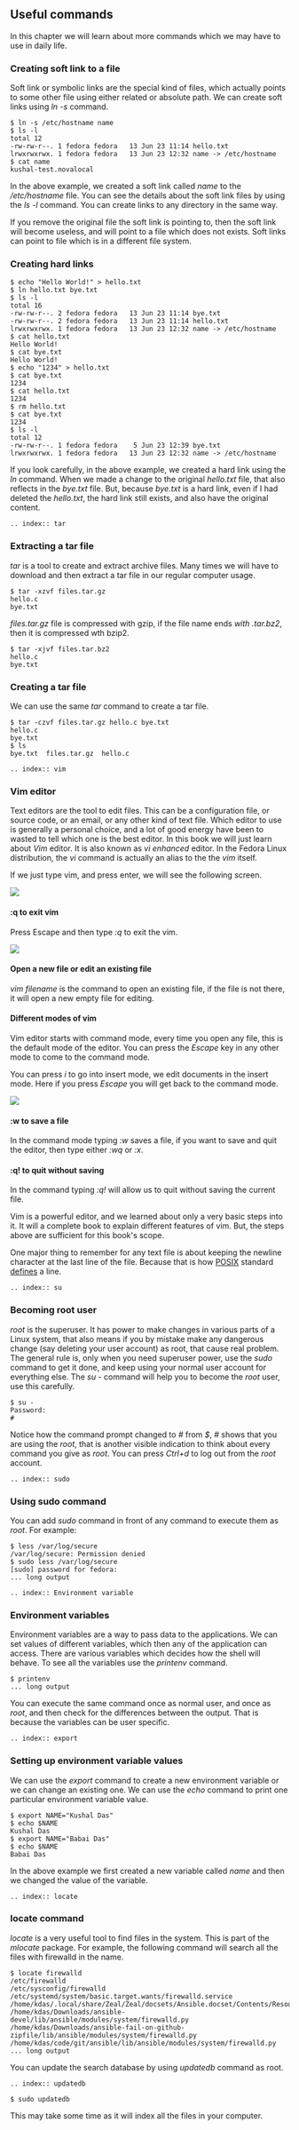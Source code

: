 ## Useful commands

In this chapter we will learn about more commands which we may have to
use in daily life.


### Creating soft link to a file

Soft link or symbolic links are the special kind of files, which
actually points to some other file using either related or absolute
path. We can create soft links using *ln -s* command.

```
$ ln -s /etc/hostname name
$ ls -l
total 12
-rw-rw-r--. 1 fedora fedora   13 Jun 23 11:14 hello.txt
lrwxrwxrwx. 1 fedora fedora   13 Jun 23 12:32 name -> /etc/hostname
$ cat name
kushal-test.novalocal
```

In the above example, we created a soft link called *name* to the
*/etc/hostname* file. You can see the details about the soft link
files by using the *ls -l* command. You can create links to any
directory in the same way.

If you remove the original file the soft link is pointing to, then the
soft link will become useless, and will point to a file which does not
exists. Soft links can point to file which is in a different file
system.

### Creating hard links

```
$ echo "Hello World!" > hello.txt
$ ln hello.txt bye.txt
$ ls -l
total 16
-rw-rw-r--. 2 fedora fedora   13 Jun 23 11:14 bye.txt
-rw-rw-r--. 2 fedora fedora   13 Jun 23 11:14 hello.txt
lrwxrwxrwx. 1 fedora fedora   13 Jun 23 12:32 name -> /etc/hostname
$ cat hello.txt 
Hello World!
$ cat bye.txt 
Hello World!
$ echo "1234" > hello.txt 
$ cat bye.txt 
1234
$ cat hello.txt 
1234
$ rm hello.txt 
$ cat bye.txt 
1234
$ ls -l
total 12
-rw-rw-r--. 1 fedora fedora    5 Jun 23 12:39 bye.txt
lrwxrwxrwx. 1 fedora fedora   13 Jun 23 12:32 name -> /etc/hostname
```

If you look carefully, in the above example, we created a hard link
using the *ln* command. When we made a change to the original
*hello.txt* file, that also reflects in the *bye.txt* file. But,
because *bye.txt* is a hard link, even if I had deleted the
*hello.txt*, the hard link still exists, and also have the original
content.

```eval_rst
.. index:: tar
```
### Extracting a tar file

*tar* is a tool to create and extract archive files. Many times we
 will have to download and then extract a tar file in our regular
 computer usage.

```
$ tar -xzvf files.tar.gz 
hello.c
bye.txt
```

*files.tar.gz* file is compressed with gzip, if the file name ends
*with .tar.bz2*, then it is compressed wth bzip2.

```
$ tar -xjvf files.tar.bz2 
hello.c
bye.txt
```

### Creating a tar file

We can use the same *tar* command to create a tar file.

```
$ tar -czvf files.tar.gz hello.c bye.txt 
hello.c
bye.txt
$ ls
bye.txt  files.tar.gz  hello.c
```


```eval_rst
.. index:: vim
```
### Vim editor

Text editors are the tool to edit files. This can be a configuration
file, or source code, or an email, or any other kind of text file.
Which editor to use is generally a personal choice, and a lot of good
energy have been to wasted to tell which one is the best editor. In
this book we will just learn about *Vim* editor. It is also known as
*vi enhanced* editor. In the Fedora Linux distribution, the *vi*
command is actually an alias to the the *vim* itself.

If we just type vim, and press enter, we will see the following
screen.

![](/img/vim1.png)

#### :q to exit vim

Press Escape and then type *:q* to exit the vim.

![](/img/vim2.png)

#### Open a new file or edit an existing file

*vim filename* is the command to open an existing file, if the file is
 not there, it will open a new empty file for editing.

#### Different modes of vim

Vim editor starts with command mode, every time you open any file,
this is the default mode of the editor. You can press the *Escape* key
in any other mode to come to the command mode.

You can press *i* to go into insert mode, we edit documents in the
insert mode. Here if you press *Escape* you will get back to the
command mode.

![](/img/vim3.png)

#### :w to save a file

In the command mode typing *:w* saves a file, if you want to save
and quit the editor, then type either *:wq* or *:x*.

#### :q! to quit without saving

In the command typing *:q!* will allow us to quit without saving
the current file.

Vim is a powerful editor, and we learned about only a very basic steps
into it. It will a complete book to explain different features of
vim. But, the steps above are sufficient for this book's scope.


One major thing to remember for any text file is about keeping the
newline character at the last line of the file. Because that is how
[POSIX](https://en.wikipedia.org/wiki/POSIX) standard
[defines](http://pubs.opengroup.org/onlinepubs/9699919799/basedefs/V1_chap03.html#tag_03_206)
a line.

```eval_rst
.. index:: su
```
### Becoming root user

*root* is the superuser. It has power to make changes in various parts
of a Linux system, that also means if you by mistake make any
dangerous change (say deleting your user account) as root, that cause
real problem. The general rule is, only when you need superuser power,
use the *sudo* command to get it done, and keep using your normal user
account for everything else. The *su -* command will help you to
become the *root* user, use this carefully.

```
$ su -
Password:
# 
``` 

Notice how the command prompt changed to *#* from *$*, *#* shows that
you are using the *root*, that is another visible indication to think
about every command you give as *root*. You can press *Ctrl+d* to log
out from the *root* account.

```eval_rst
.. index:: sudo
```
### Using sudo command

You can add *sudo* command in front of any command to execute them as
*root*. For example:

```
$ less /var/log/secure
/var/log/secure: Permission denied
$ sudo less /var/log/secure
[sudo] password for fedora:
... long output
```

```eval_rst
.. index:: Environment variable
```
### Environment variables

Environment variables are a way to pass data to the applications. We
can set values of different variables, which then any of the
application can access. There are various variables which decides how
the shell will behave. To see all the variables use the *printenv*
command.

```
$ printenv
... long output
```

You can execute the same command once as normal user, and once as
*root*, and then check for the differences between the output. That is
because the variables can be user specific.

```eval_rst
.. index:: export
```
### Setting up environment variable values

 We can use the *export* command to create a new environment variable
 or we can change an existing one. We can use the *echo* command to
 print one particular environment variable value.

```
$ export NAME="Kushal Das"
$ echo $NAME
Kushal Das
$ export NAME="Babai Das"
$ echo $NAME
Babai Das
```

In the above example we first created a new variable called *name* and
then we changed the value of the variable.

```eval_rst
.. index:: locate
```
### locate command

*locate* is a very useful tool to find files in the system. This is
part of the *mlocate* package. For example, the following command will
search all the files with firewalld in the name.

```
$ locate firewalld
/etc/firewalld
/etc/sysconfig/firewalld
/etc/systemd/system/basic.target.wants/firewalld.service
/home/kdas/.local/share/Zeal/Zeal/docsets/Ansible.docset/Contents/Resources/Documents/docs.ansible.com/ansible/firewalld_module.html
/home/kdas/Downloads/ansible-devel/lib/ansible/modules/system/firewalld.py
/home/kdas/Downloads/ansible-fail-on-github-zipfile/lib/ansible/modules/system/firewalld.py
/home/kdas/code/git/ansible/lib/ansible/modules/system/firewalld.py
... long output
```

You can update the search database by using *updatedb* command as
root.

```eval_rst
.. index:: updatedb
```
```
$ sudo updatedb
```

This may take some time as it will index all the files in your
computer.
